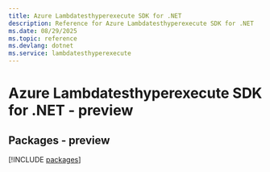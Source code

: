 ```yaml
---
title: Azure Lambdatesthyperexecute SDK for .NET
description: Reference for Azure Lambdatesthyperexecute SDK for .NET
ms.date: 08/29/2025
ms.topic: reference
ms.devlang: dotnet
ms.service: lambdatesthyperexecute
---
```

# Azure Lambdatesthyperexecute SDK for .NET - preview
## Packages - preview
[!INCLUDE [packages](lambdatesthyperexecute-index.md)]